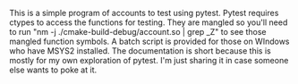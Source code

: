 This is a simple program of accounts to test using pytest. Pytest requires ctypes to access the functions for testing. They are mangled so you'll need to run "nm -j ./cmake-build-debug/account.so | grep _Z" to see those mangled function symbols. A batch script is provided for those on WIndows who have MSYS2 installed. The documentation is short because this is mostly for my own exploration of pytest. I'm just sharing it in case someone else wants to poke at it.